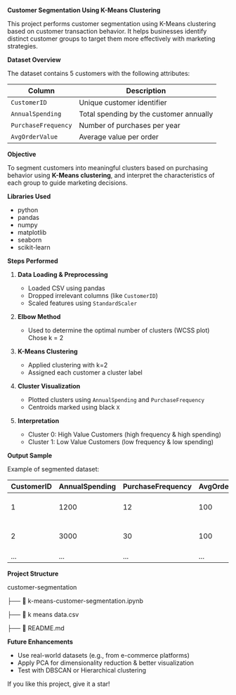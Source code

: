 **Customer Segmentation Using K-Means Clustering**

This project performs customer segmentation using K-Means clustering based on customer transaction behavior. It helps businesses identify distinct customer groups to target them more effectively with marketing strategies.

 **Dataset Overview**

The dataset contains 5 customers with the following attributes:

| **Column**             | **Description**                             |
|---------------------|--------------------------------------------|
| `CustomerID`        | Unique customer identifier                 |
| `AnnualSpending`    | Total spending by the customer annually    |
| `PurchaseFrequency` | Number of purchases per year               |
| `AvgOrderValue`     | Average value per order                    |



 **Objective**

To segment customers into meaningful clusters based on purchasing behavior using **K-Means clustering**, and interpret the characteristics of each group to guide marketing decisions.



 **Libraries Used**

- python
- pandas
- numpy
- matplotlib
- seaborn
- scikit-learn



**Steps Performed**

1. **Data Loading & Preprocessing**
   - Loaded CSV using pandas
   - Dropped irrelevant columns (like `CustomerID`)
   - Scaled features using `StandardScaler`

2. **Elbow Method**
   - Used to determine the optimal number of clusters (WCSS plot)
   Chose k = 2

3. **K-Means Clustering**
   - Applied clustering with k=2
   - Assigned each customer a cluster label

4. **Cluster Visualization**
   - Plotted clusters using `AnnualSpending` and `PurchaseFrequency`
   - Centroids marked using black `X`

5. **Interpretation**
   - Cluster 0: High Value Customers (high frequency & high spending)
   - Cluster 1: Low Value Customers (low frequency & low spending)


**Output Sample**

Example of segmented dataset:

| CustomerID | AnnualSpending | PurchaseFrequency | AvgOrderValue | Cluster | Segment             |
|------------|----------------|-------------------|----------------|---------|---------------------|
|     1      |     1200       |        12         |      100       |    1    | Low Value Customer  |
|     2      |     3000       |        30         |      100       |    0    | High Value Customer |
|    ...     |      ...       |        ...        |      ...       |   ...   |        ...          |


**Project Structure**

customer-segmentation

├── 📄 k-means-customer-segmentation.ipynb  

├── 📄 k means data.csv

├── 📄 README.md  


**Future Enhancements**

- Use real-world datasets (e.g., from e-commerce platforms)
- Apply PCA for dimensionality reduction & better visualization
- Test with DBSCAN or Hierarchical clustering

 
If you like this project, give it a star!
